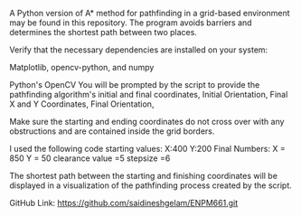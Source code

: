 A Python version of A* method for pathfinding in a grid-based environment may be found in this repository. The program avoids barriers and determines the shortest path between two places.

Verify that the necessary dependencies are installed on your system: 

Matplotlib, opencv-python, and numpy 

Python's OpenCV 
You will be prompted by the script to provide the pathfinding algorithm's initial and final coordinates, Initial Orientation, Final X and Y Coordinates, Final Orientation, 

Make sure the starting and ending coordinates do not cross over with any obstructions and are contained inside the grid borders. 

I used the following code starting values: X:400 Y:200 
Final Numbers: X = 850 Y = 50 
clearance value =5
stepsize =6

The shortest path between the starting and finishing coordinates will be displayed in a visualization of the pathfinding process created by the script. 

GitHub Link: 
https://github.com/saidineshgelam/ENPM661.git